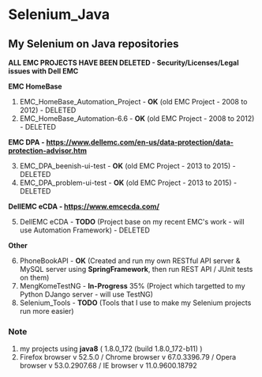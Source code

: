 # Selenium_Java

## My Selenium on Java repositories

**ALL EMC PROJECTS HAVE BEEN DELETED - Security/Licenses/Legal issues with Dell EMC**

**EMC HomeBase**

1) EMC_HomeBase_Automation_Project - **OK** (old EMC Project - 2008 to 2012) - DELETED
2) EMC_HomeBase_Automation-6.6 - **OK** (old EMC Project - 2008 to 2012) - DELETED

**EMC DPA - https://www.dellemc.com/en-us/data-protection/data-protection-advisor.htm**

3) EMC_DPA_beenish-ui-test - **OK** (old EMC Project - 2013 to 2015) - DELETED
4) EMC_DPA_problem-ui-test - **OK** (old EMC Project - 2013 to 2015) - DELETED

**DellEMC eCDA - https://www.emcecda.com/**

5) DellEMC eCDA - **TODO** (Project base on my recent EMC's work - will use Automation Framework) - DELETED

**Other**

6) PhoneBookAPI - **OK** (Created and run my own RESTful API server & MySQL server using **SpringFramework**, then run REST API / JUnit tests on them)
7) MengKomeTestNG - **In-Progress** 35% (Project which targetted to my Python DJango server - will use TestNG)
8) Selenium_Tools - **TODO** (Tools that I use to make my Selenium projects run more easier)

### Note 
1) my projects using **java8** ( 1.8.0_172 (build 1.8.0_172-b11) ) 
2) Firefox browser v 52.5.0 / Chrome browser v 67.0.3396.79 / Opera browser v 53.0.2907.68 / IE browser v 11.0.9600.18792
